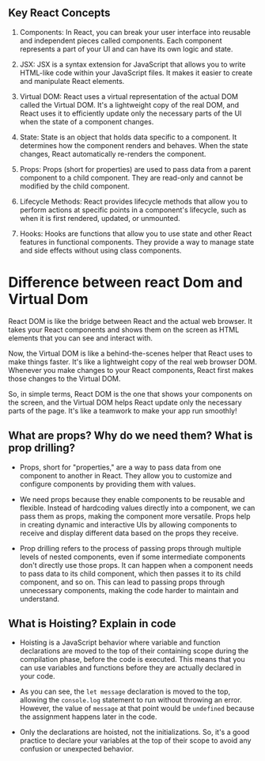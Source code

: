 ## Key React Concepts

1. Components: In React, you can break your user interface into reusable and independent pieces called components. Each component represents a part of your UI and can have its own logic and state.

2. JSX: JSX is a syntax extension for JavaScript that allows you to write HTML-like code within your JavaScript files. It makes it easier to create and manipulate React elements.

3. Virtual DOM: React uses a virtual representation of the actual DOM called the Virtual DOM. It's a lightweight copy of the real DOM, and React uses it to efficiently update only the necessary parts of the UI when the state of a component changes.

4. State: State is an object that holds data specific to a component. It determines how the component renders and behaves. When the state changes, React automatically re-renders the component.

5. Props: Props (short for properties) are used to pass data from a parent component to a child component. They are read-only and cannot be modified by the child component.

6. Lifecycle Methods: React provides lifecycle methods that allow you to perform actions at specific points in a component's lifecycle, such as when it is first rendered, updated, or unmounted.

7. Hooks: Hooks are functions that allow you to use state and other React features in functional components. They provide a way to manage state and side effects without using class components.

# Difference between react Dom and Virtual Dom

React DOM is like the bridge between React and the actual web browser. It takes your React components and shows them on the screen as HTML elements that you can see and interact with.

Now, the Virtual DOM is like a behind-the-scenes helper that React uses to make things faster. It's like a lightweight copy of the real web browser DOM. Whenever you make changes to your React components, React first makes those changes to the Virtual DOM.

So, in simple terms, React DOM is the one that shows your components on the screen, and the Virtual DOM helps React update only the necessary parts of the page. It's like a teamwork to make your app run smoothly!

## What are props? Why do we need them? What is prop drilling?
- Props, short for "properties," are a way to pass data from one component to another in React. They allow you to customize and configure components by providing them with values.

- We need props because they enable components to be reusable and flexible. Instead of hardcoding values directly into a component, we can pass them as props, making the component more versatile. Props help in creating dynamic and interactive UIs by allowing components to receive and display different data based on the props they receive.

- Prop drilling refers to the process of passing props through multiple levels of nested components, even if some intermediate components don't directly use those props. It can happen when a component needs to pass data to its child component, which then passes it to its child component, and so on. This can lead to passing props through unnecessary components, making the code harder to maintain and understand.

## What is Hoisting? Explain in code

- Hoisting is a JavaScript behavior where variable and function declarations are moved to the top of their containing scope during the compilation phase, before the code is executed. This means that you can use variables and functions before they are actually declared in your code.
- As you can see, the `let message` declaration is moved to the top, allowing the `console.log` statement to run without throwing an error. However, the value of `message` at that point would be `undefined` because the assignment happens later in the code.

- Only the declarations are hoisted, not the initializations. So, it's a good practice to declare your variables at the top of their scope to avoid any confusion or unexpected behavior.